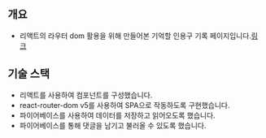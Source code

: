 ## 개요  
- 리액트의 라우터 dom 활용을 위해 만들어본 기억할 인용구 기록 페이지입니다.[링크](https://cozy-bienenstitch-8b5c17.netlify.app/quotes)

## 기술 스택
- 리액트를 사용하여 컴포넌트를 구성했습니다.
- react-router-dom v5를 사용하여 SPA으로 작동하도록 구현했습니다.
- 파이어베이스를 사용하여 데이터를 저장하고 읽어오도록 했습니다.
- 파이어베이스를 통해 댓글을 남기고 불러올 수 있도록 했습니다.
